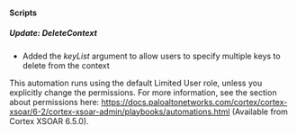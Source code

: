 #### Scripts
##### Update: DeleteContext
- Added the *keyList* argument to allow users to specify multiple keys to delete from the context

This automation runs using the default Limited User role, unless you explicitly change the permissions.
For more information, see the section about permissions here:
https://docs.paloaltonetworks.com/cortex/cortex-xsoar/6-2/cortex-xsoar-admin/playbooks/automations.html (Available from Cortex XSOAR 6.5.0).
